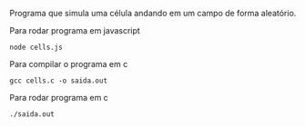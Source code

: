 
Programa que simula uma célula andando em um campo
de forma aleatório.

Para rodar programa em javascript
```
node cells.js
```

Para compilar o programa em c
```
gcc cells.c -o saida.out
```

Para rodar programa em c
```
./saida.out
```
